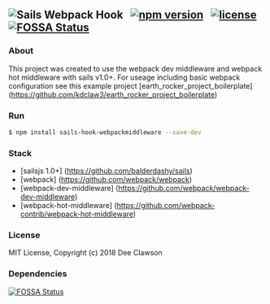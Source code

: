 ## ![Sails Webpack Hook](https://i.imgur.com/Gm7iImo.png) &nbsp; [![npm version](https://badge.fury.io/js/sails-hook-webpackmiddleware.svg)](https://badge.fury.io/js/sails-hook-webpackmiddleware) &nbsp; [![license](https://img.shields.io/badge/license-MIT-brightgreen.svg)](./LICENSE) &nbsp; [![FOSSA Status](https://app.fossa.io/api/projects/git%2Bgithub.com%2Fkdclaw3%2Fsails-hook-webpackmiddleware.svg?type=shield)](https://app.fossa.io/projects/git%2Bgithub.com%2Fkdclaw3%2Fsails-hook-webpackmiddleware?ref=badge_shield)


### About

This project was created to use the webpack dev middleware and webpack hot middleware with sails v1.0+. For useage including basic webpack configuration see this example project [earth_rocker_project_boilerplate] (https://github.com/kdclaw3/earth_rocker_project_boilerplate)

### Run

```sh
$ npm install sails-hook-webpackmiddleware --save-dev
```

### Stack

+ [sailsjs 1.0+] (https://github.com/balderdashy/sails)
+ [webpack] (https://github.com/webpack/webpack)
+ [webpack-dev-middleware] (https://github.com/webpack/webpack-dev-middleware)
+ [webpack-hot-middleware] (https://github.com/webpack-contrib/webpack-hot-middleware)

### License

MIT License, Copyright (c) 2018 Dee Clawson

### Dependencies
[![FOSSA Status](https://app.fossa.io/api/projects/git%2Bgithub.com%2Fkdclaw3%2Fsails-hook-webpackmiddleware.svg?type=large)](https://app.fossa.io/projects/git%2Bgithub.com%2Fkdclaw3%2Fsails-hook-webpackmiddleware?ref=badge_large)

